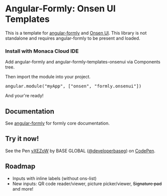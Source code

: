 <h1>Angular-Formly: Onsen UI Templates</h1>

<p>This is a template for <a href="http://github.com/formly-js/angular-formly">angular-formly</a> and <a href="https://onsen.io/">Onsen UI</a>. This library is not standalone and requires angular-formly to be present and loaded.</p>

<h3>Install with Monaca Cloud IDE</h3>

Add angular-formly and angular-formly-templates-onsenui via Components tree.

Then import the module into your project.

<div class="highlight highlight-source-js"><pre><span class="pl-smi">angular</span>.<span class="pl-en">module</span>(<span class="pl-s"><span class="pl-pds">"</span>myApp<span class="pl-pds">"</span></span>, [<span class="pl-s"><span class="pl-pds">"</span>onsen<span class="pl-pds">"</span></span>, <span class="pl-s"><span class="pl-pds">"</span>formly.onsenui<span class="pl-pds">"</span></span>])</pre></div>

And your're ready!

<h2>Documentation</h2>

<p>See <a href="http://docs.angular-formly.com">angular-formly</a> for formly core documentation.</p>

<h2>Try it now!</h2>

<p data-height="265" data-theme-id="0" data-slug-hash="vXEZoW" data-default-tab="result" data-user="developerbaseg" data-embed-version="2" class="codepen">See the Pen <a href="http://codepen.io/developerbaseg/pen/vXEZoW/">vXEZoW</a> by BASE GLOBAL (<a href="http://codepen.io/developerbaseg">@developerbaseg</a>) on <a href="http://codepen.io">CodePen</a>.</p>
<script async src="//assets.codepen.io/assets/embed/ei.js"></script>

<h2>Roadmap</h2>

<ul>
  <li>Inputs with inline labels (without ons-list)</li>
  <li>New inputs: QR code reader/viewer, picture picker/viewer, <span style="text-decoration:line-through;">Signature pad</span> and more!</li>
</ul>
